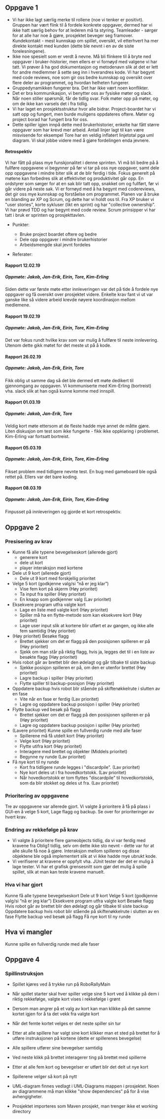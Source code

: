 #
## Oppgave 1

- Vi har ikke lagt særlig merke til rollene (noe vi tenker er positivt). Gruppen har vært flink til å fordele konkrete oppgaver, dermed har vi ikke hatt særlig behov for at lederen må ta styring. Teamleader - sørger for at alle har noe å gjøre, prosjektet beveger seg framover. Kundekontakt - mest kunnskap om spillet, oversikt, vil etterhvert ha mer direkte kontakt med kunden (dette ble nevnt i en av de siste forelesningene). 
- Ikke noe spesielt som er verdt å nevne. Må bli flinkere til å bryte ned oppgaver i bruker-historier, men ellers er vi fornøyd med valgene vi har tatt. Vi prøver å ha god dokumentasjon og metodenavn slik at det er lett for andre medlemmer å sette seg inn i hverandres kode. Vi har begynt med code reviews, noe som gir oss bedre kunnskap og oversikt over flere deler av programmet, og hvordan helheten fungerer.
- Gruppedynamikken fungerer bra. Det har ikke vært noen konflikter. 
- Det er bra kommunikasjon, vi benytter oss av fysiske møter og slack. Når noen stiller spørsmål, får de tidlig svar. Folk møter opp på møter, og om de ikke kan varsels det i fra tidlig. 
- Vi har laget en prosjektsstruktur hvor alle bidrar. Project-boardet har vi satt opp og fungert, men burde muligens oppdateres oftere. Møter og project borad har fungert bra for oss. 
- Dette spiller igjen innpå dette med brukerhistorier, enkelte har fått større oppgaver som har krevd mer arbeid. Antall linjer lagt til kan være misvisende for eksempel Tore har en veldig inflatert linjetotal pga uml diagram. Vi skal jobbe videre med å gjøre fordelingen enda jevnere. 

#### Retrospektiv
Vi har fått på plass mye funskjonalitet i denne sprinten. Vi må bli bedre på å fullføre oppgavene vi begynner på før vi tar på oss nye oppgaver, samt dele opp oppgavene i mindre biter slik at de blir ferdig i tide. Fokus generelt på møtene kan forbedres slik at effektivitet og produktivitet går opp. En ordstyrer som sørger for at en sak blir tatt opp, snakket om og fullført, før vi går videre på neste sak. Vi er fornøyd med å ha begynt med codereviews, det gir oss mye kunnskap og forståelse om programmet. Planen var å bruke en blanding av XP og Scrum, og dette har vi holdt oss til. Fra XP bruker vi "user stories", korte sykluser (likt en sprint) og har "collective ownership". Vi har prøvd TDD og har begynt med code review. Scrum prinsipper vi har tatt i bruk er sprinten og prosjekttavlen.   

- Punkter:
	- Bruke project boardet oftere og bedre
	- Dele opp oppgaver i mindre brukerhistorier
	- Arbeidsmengde skal jevnt fordeles

- Referater: 
#### Rapport 12.02.19
##### Oppmøte: Jakob, Jan-Erik, Eirin, Tore, Kim-Erling
Siden dette var første møte etter innleveringen var det på tide å fordele nye oppgaver og få oversikt over prosjektet videre. Enkelte krav fant vi
ut var ganske like så videre arbeid krevde nøyere koordinasjon mellom medlemene. 

#### Rapport 19.02.19
##### Oppmøte: Jakob, Jan-Erik, Eirin, Tore, Kim-Erling
Det var fokus rundt hvilke krav som var mulig å fullføre til neste innlevering. Utenom dette gikk møtet for det meste ut på å kode. 

#### Rapport 26.02.19
##### Oppmøte: Jakob, Jan-Erik, Eirin, Tore
Fikk oblig ut samme dag så det ble dermed ett møte dedikert til gjennomgang av oppgaven. Vi kommuniserte med Kim-Erling (bortreist) vha. slack slik at 
han også kunne komme med innspill.

#### Rapport 01.03.19
##### Oppmøte: Jakob, Jan-Erik, Tore
Veldig kort møte ettersom at de fleste hadde mye annet de måtte gjøre. Liten diskusjon om test som ikke fungerte - fikk ikke oppklaring i problemet. Kim-Erling var fortsatt bortreist.

#### Rapport 05.03.19
##### Oppmøte: Jakob, Jan-Erik, Eirin, Tore, Kim-Erling
Fikset problem med tidligere nevnte test. En bug med gameboard ble også rettet på. Ellers var det bare koding. 

#### Rapport 08.03.19
##### Oppmøte: Jakob, Jan-Erik, Eirin, Tore, Kim-Erling
Finpusset på innleveringen og gjorde et kort retrospektiv. 


## Oppgave 2 

### Presisering av krav
* Kunne få alle typene bevegelseskort (allerede gjort)
	- generere kort
	- dele ut kort
	- player interaksjon med kortene
* Dele ut 9 kort (allerede gjort)
	- Dele ut 9 kort med forskjellig prioritet
* Velge 5 kort (godkjenne valg/si “nå er jeg klar”) 
	- Vise fem kort på skjerm  (Høy prioritet)
	- Ta input fra spiller  (Høy prioritet)
	- En knapp som godkjenner valg  (Lav prioritet)
* Eksekvere program utfra valgte kort
	- Lage en liste med valgte kort (Høy prioritet)
	- Spiller må ha en flytte-metode som kan eksekvere kort  (Høy prioritet)
	- Lage user input slik at kortene blir utført et av gangen, og ikke alle fem samtidig (Høy prioritet)
* (Høy prioritet) Besøke flagg
	- Brettet sjekker om det er flagg på den posisjonen spilleren er på (Høy prioritet)
	- Sjekk om man står på riktig flagg, hvis ja, legges det til i en liste av besøkte flagg (Høy prioritet)
* Hvis robot går av brettet blir den ødelagt og går tilbake til siste backup
	- Sjekke posisjon spilleren er på, om den er utenfor brettet (Høy prioritet)
	- Lagre backup i spiller (Høy prioritet)
	- Flytte spiller til backup-posisjon (Høy prioritet)
* Oppdatere backup hvis robot blir stående på skiftenøkkelrute i slutten av en fase
	- Vite når en fase er ferdig (Lav prioritet)
	- Lagre og oppdatere backup posisjon i spiller (Høy prioritet)
* Flytte backup ved besøk på flagg
	- Brettet sjekker om det er flagg på den posisjonen spilleren er på (Høy prioritet)
	- Lagre og oppdatere backup posisjon i spiller (Høy prioritet)
* (Lavere prioritet) Kunne spille en fullverdig runde med alle faser
	- Spillerene må få utdelt kort (Høy prioritet)
	- Velge kort (Høy prioritet)
	- Flytte utifra kort (Høy prioritet)
	- Interagere med brettet og objekter (Middels prioritet)
	- Begynne ny runde (Lav prioritet)
* Få nye kort til ny runde
	- Kort fra tidligere runde legges i "discardpile". (Lav prioritet)
	- Nye kort deles ut i fra hovedkortstokk. (Lav prioritet)
	- Når hovedkortstokk er tom flyttes "discardpile" til hovedkortstokk, som da blir stokket og deles ut fra. (Lav prioritet)

### Prioritering av oppgavene
Tre av oppgavene var allerede gjort. Vi valgte å prioritere å få på plass i GUI-en å velge 5 kort, Lage flagg og backup.
Se over for prioriteringer av hvert krav.

### Endring av rekkefølge på krav
- Vi valgte å prioritere flere gameobjects tidlig, da vi var ferdig med kravene fra Oblig1 tidlig, selv om dette ikke sto nevnt - dette var for at alle skulle få noe å gjøre. Interaksjon mellom spilleren og disse objektene ble også implementert slik at vi ikke hadde mye ubrukt kode. 
- Vi verifiserer at kravene er oppfylt vha. JUnit tester der det er mulig å lage tester. Vi har et grafisk grensesnitt som gjør det mulig å spille spillet, slik at man kan teste kravene manuelt.

### Hva vi har gjort
Kunne få alle typene bevegelseskort
Dele ut 9 kort
Velge 5 kort (godkjenne valg/si “nå er jeg klar”)
Eksekvere program utfra valgte kort
Besøke flagg
Hvis robot går av brettet blir den ødelagt og går tilbake til siste backup
Oppdatere backup hvis robot blir stående på skiftenøkkelrute i slutten av en fase
Flytte backup ved besøk på flagg
Få nye kort til ny runde

## Hva vi mangler
Kunne spille en fullverdig runde med alle faser

## Oppgave 4

### Spillinstruksjon
* Spillet kjøres ved å trykke run på RoboRallyMain
* Når spillet starter skal hver spiller velge sine 5 kort ved å klikke på dem i riktig rekkefølge, valgte kort vises i rekkefølge i grønt
* Dersom man angrer på et valg av kort kan man klikke på det samme kortet igjen for å ta det vekk fra valgte kort
* Når det femte kortet velges er det neste spiller sin tur
* Etter at alle spillere har valgt sine kort klikker man et sted på brettet for å utføre instruksjonen på kortene (dette er spillerenes bevegelse)
* Alle spillere utfører sine bevegelser samtidig
* Ved neste klikk på brettet interagerer ting på brettet med spillerne
* Etter at alle fem kort og bevegelser er utført blir det delt ut nye kort
* Spillerene velger så kort på nytt 

* UML-diagram finnes vedlagt i UML-Diagrams mappen i prosjektet. Noen av diagrammene må man klikke "show dependencies" på for å vise avhengigheter.
* Prosjektet importeres som Maven prosjekt, man trenger ikke et working directory

